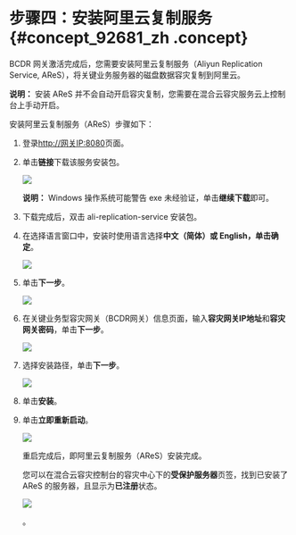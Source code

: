 # 步骤四：安装阿里云复制服务 {#concept_92681_zh .concept}

BCDR 网关激活完成后，您需要安装阿里云复制服务（Aliyun Replication Service, AReS），将关键业务服务器的磁盘数据容灾复制到阿里云。

**说明：** 安装 AReS 并不会自动开启容灾复制，您需要在混合云容灾服务云上控制台上手动开启。

安装阿里云复制服务（AReS）步骤如下：

1.  登录[http://网关IP:8080](http://xn--ip-j04co35o:8080/)页面。
2.  单击**链接**下载该服务安装包。

    ![](http://static-aliyun-doc.oss-cn-hangzhou.aliyuncs.com/assets/img/64155/154397291833666_zh-CN.png)

    **说明：** Windows 操作系统可能警告 exe 未经验证，单击**继续下载**即可。

3.  下载完成后，双击 ali-replication-service 安装包。
4.  在选择语言窗口中，安装时使用语言选择**中文（简体）**或 **English**，单击**确定**。

    ![](http://static-aliyun-doc.oss-cn-hangzhou.aliyuncs.com/assets/img/64155/154397291833670_zh-CN.png)

5.  单击**下一步**。

    ![](http://static-aliyun-doc.oss-cn-hangzhou.aliyuncs.com/assets/img/64155/154397291833672_zh-CN.png)

6.  在关键业务型容灾网关（BCDR网关）信息页面，输入**容灾网关IP地址**和**容灾网关密码**，单击**下一步**。

    ![](http://static-aliyun-doc.oss-cn-hangzhou.aliyuncs.com/assets/img/64155/154397291833673_zh-CN.png)

7.  选择安装路径，单击**下一步**。

    ![](http://static-aliyun-doc.oss-cn-hangzhou.aliyuncs.com/assets/img/64155/154397291833676_zh-CN.jpg)

8.  单击**安装**。
9.  单击**立即重新启动**。

    ![](http://static-aliyun-doc.oss-cn-hangzhou.aliyuncs.com/assets/img/64155/154397291833678_zh-CN.jpg)

    重启完成后，即阿里云复制服务（AReS）安装完成。

    您可以在混合云容灾控制台的容灾中心下的**受保护服务器**页签，找到已安装了 AReS 的服务器，且显示为**已注册**状态。

    ![](http://static-aliyun-doc.oss-cn-hangzhou.aliyuncs.com/assets/img/64155/154397291833683_zh-CN.jpg)

    。


